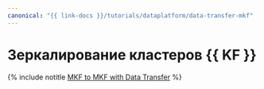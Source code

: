 ```yaml
---
canonical: "{{ link-docs }}/tutorials/dataplatform/data-transfer-mkf"
---
```


# Зеркалирование кластеров {{ KF }}

{% include notitle [MKF to MKF with Data Transfer](../../_tutorials/dataplatform/data-transfer-mkf-mkf.md) %}
